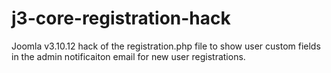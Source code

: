 # j3-core-registration-hack
Joomla v3.10.12 hack of the registration.php file to show user custom fields in the admin notificaiton email for new user registrations.
